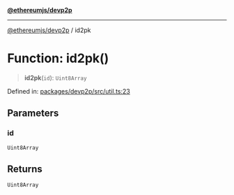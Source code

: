 [**@ethereumjs/devp2p**](../README.md)

***

[@ethereumjs/devp2p](../README.md) / id2pk

# Function: id2pk()

> **id2pk**(`id`): `Uint8Array`

Defined in: [packages/devp2p/src/util.ts:23](https://github.com/Dargon789/ethereumjs-monorepo/blob/master/packages/devp2p/src/util.ts#L23)

## Parameters

### id

`Uint8Array`

## Returns

`Uint8Array`
